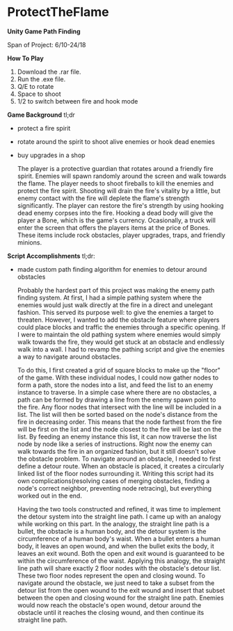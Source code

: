 # ProtectTheFlame
**Unity Game Path Finding**

Span of Project: 6/10-24/18

**How To Play**
1. Download the .rar file.
2. Run the .exe file.
3. Q/E to rotate
4. Space to shoot
5. 1/2 to switch between fire and hook mode

**Game Background**
tl;dr
- protect a fire spirit
- rotate around the spirit to shoot alive enemies or hook dead enemies
- buy upgrades in a shop

  The player is a protective guardian that rotates around a friendly fire spirit. Enemies will spawn randomly around the screen and walk towards the flame. The player needs to shoot fireballs to kill the enemies and protect the fire spirit. Shooting will drain the fire's vitality by a little, but enemy contact with the fire will deplete the flame's strength significantly. The player can restore the fire's strength by using hooking dead enemy corpses into the fire. Hooking a dead body will give the player a Bone, which is the game's currency. Ocasionally, a truck will enter the screen that offers the players items at the price of Bones. These items include rock obstacles, player upgrades, traps, and friendly minions. 

**Script Accomplishments**
tl;dr:
- made custom path finding algorithm for enemies to detour around obstacles

  Probably the hardest part of this project was making the enemy path finding system. At first, I had a simple pathing system where the enemies would just walk directly at the fire in a direct and unelegant fashion. This served its purpose well: to give the enemies a target to threaten. However, I wanted to add the obstacle feature where players could place blocks and traffic the enemies through a specific opening. If I were to maintain the old pathing system where enemies would simply walk towards the fire, they would get stuck at an obstacle and endlessly walk into a wall. I had to revamp the pathing script and give the enemies a way to navigate around obstacles.
  
  To do this, I first created a grid of square blocks to make up the "floor" of the game. With these individual nodes, I could now gather nodes to form a path, store the nodes into a list, and feed the list to an enemy instance to traverse. In a simple case where there are no obstacles, a path can be formed by drawing a line from the enemy spawn point to the fire. Any floor nodes that intersect with the line will be included in a list. The list will then be sorted based on the node's distance from the fire in decreasing order. This means that the node farthest from the fire will be first on the list and the node closest to the fire will be last on the list. By feeding an enemy instance this list, it can now traverse the list node by node like a series of instructions. Right now the enemy can walk towards the fire in an organized fashion, but it still doesn't solve the obstacle problem. To navigate around an obstacle, I needed to first define a detour route. When an obstacle is placed, it creates a circularly linked list of the floor nodes surrounding it. Writing this script had its own complications(resolving cases of merging obstacles, finding a node's correct neighbor, preventing node retracing), but everything worked out in the end. 
  
  Having the two tools constructed and refined, it was time to implement the detour system into the straight line path. I came up with an analogy while working on this part. In the analogy, the straight line path is a bullet, the obstacle is a human body, and the detour system is the circumference of a human body's waist. When a bullet enters a human body, it leaves an open wound, and when the bullet exits the body, it leaves an exit wound. Both the open and exit wound is guaranteed to be within the circumference of the waist. Applying this analogy, the straight line path will share exactly 2 floor nodes with the obstacle's detour list. These two floor nodes represent the open and closing wound. To navigate around the obstacle, we just need to take a subset from the detour list from the open wound to the exit wound and insert that subset between the open and closing wound for the straight line path. Enemies would now reach the obstacle's open wound, detour around the obstacle until it reaches the closing wound, and then continue its straight line path. 
